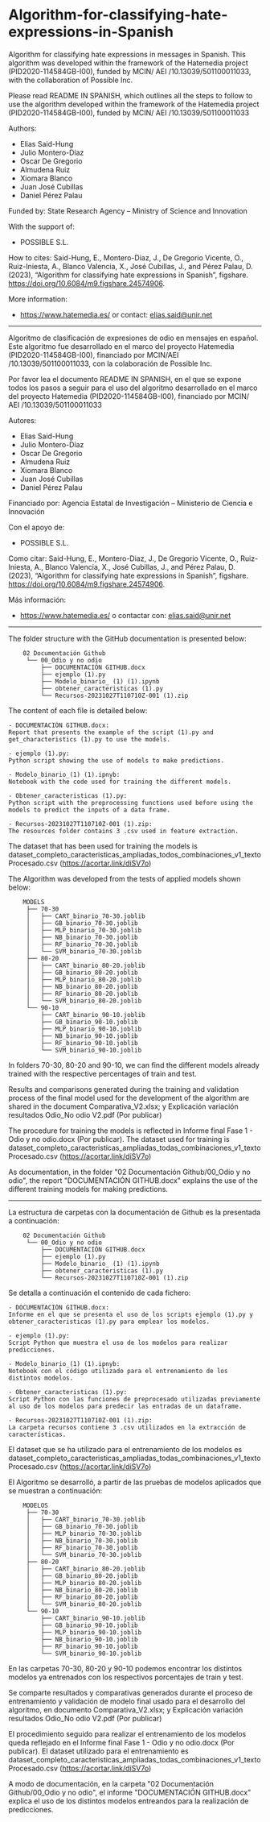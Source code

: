 # Algorithm-for-classifying-hate-expressions-in-Spanish
Algorithm for classifying hate expressions in messages in Spanish. This algorithm was developed within the framework of the Hatemedia project (PID2020-114584GB-I00), funded by MCIN/ AEI /10.13039/501100011033, with the collaboration of Possible Inc.

Please read README IN SPANISH, which outlines all the steps to follow to use the algorithm developed within the framework of the Hatemedia project (PID2020-114584GB-I00), funded by MCIN/ AEI /10.13039/501100011033

Authors:
- Elias Said-Hung
- Julio Montero-Díaz
- Oscar De Gregorio
- Almudena Ruiz
- Xiomara Blanco
- Juan José Cubillas
- Daniel Pérez Palau

Funded by:
State Research Agency – Ministry of Science and Innovation

With the support of:
- POSSIBLE S.L.

How to cites: Said-Hung, E., Montero-Diaz, J., De Gregorio Vicente, O., Ruiz-Iniesta, A., Blanco Valencia, X., José Cubillas, J., and Pérez Palau, D. (2023), “Algorithm for classifying hate expressions in Spanish”, figshare. https://doi.org/10.6084/m9.figshare.24574906.

More information:
- https://www.hatemedia.es/ or contact: elias.said@unir.net

---
Algoritmo de clasificación de expresiones de odio en mensajes en español. Este algoritmo fue desarrollado en el marco del proyecto Hatemedia (PID2020-114584GB-I00), financiado por MCIN/AEI /10.13039/501100011033, con la colaboración de Possible Inc.

Por favor lea el documento README IN SPANISH, en el que se expone todos los pasos a seguir para el uso del algoritmo desarrollado en el marco del proyecto Hatemedia (PID2020-114584GB-I00), financiado por MCIN/ AEI /10.13039/501100011033

Autores: 
- Elias Said-Hung
- Julio Montero-Díaz
- Oscar De Gregorio
- Almudena Ruiz
- Xiomara Blanco
- Juan José Cubillas
- Daniel Pérez Palau 

Financiado por: 
Agencia Estatal de Investigación – Ministerio de Ciencia e Innovación

Con el apoyo de:
- POSSIBLE S.L.

Como citar: Said-Hung, E., Montero-Diaz, J., De Gregorio Vicente, O., Ruiz-Iniesta, A., Blanco Valencia, X., José Cubillas, J., and Pérez Palau, D. (2023), “Algorithm for classifying hate expressions in Spanish”, figshare. https://doi.org/10.6084/m9.figshare.24574906.

Más información:
- https://www.hatemedia.es/ o contactar con:  elias.said@unir.net

---
The folder structure with the GitHub documentation is presented below:

        02 Documentación Github
         └── 00_Odio y no odio
             ├── DOCUMENTACIÓN GITHUB.docx
             ├── ejemplo (1).py
             ├── Modelo_binario_ (1) (1).ipynb
             ├── obtener_caracteristicas (1).py
             └── Recursos-20231027T110710Z-001 (1).zip

The content of each file is detailed below:

	- DOCUMENTACIÓN GITHUB.docx:
	Report that presents the example of the script (1).py and get_characteristics (1).py to use the models.

	- ejemplo (1).py:
	Python script showing the use of models to make predictions.

	- Modelo_binario_(1) (1).ipnyb:
	Notebook with the code used for training the different models.

	- Obtener_caracteristicas (1).py:
	Python script with the preprocessing functions used before using the models to predict the inputs of a data frame.

	- Recursos-20231027T110710Z-001 (1).zip:
	The resources folder contains 3 .csv used in feature extraction.

The dataset that has been used for training the models is dataset_completo_caracteristicas_ampliadas_todos_combinaciones_v1_textoProcesado.csv
(https://acortar.link/diSV7o)

The Algorithm was developed from the tests of applied models shown below:

        MODELS
         ├── 70-30
         │   ├── CART_binario_70-30.joblib
         │   ├── GB_binario_70-30.joblib
         │   ├── MLP_binario_70-30.joblib
         │   ├── NB_binario_70-30.joblib
         │   ├── RF_binario_70-30.joblib
         │   └── SVM_binario_70-30.joblib
         ├── 80-20
         │   ├── CART_binario_80-20.joblib
         │   ├── GB_binario_80-20.joblib
         │   ├── MLP_binario_80-20.joblib
         │   ├── NB_binario_80-20.joblib
         │   ├── RF_binario_80-20.joblib
         │   └── SVM_binario_80-20.joblib
         └── 90-10
             ├── CART_binario_90-10.joblib
             ├── GB_binario_90-10.joblib
             ├── MLP_binario_90-10.joblib
             ├── NB_binario_90-10.joblib
             ├── RF_binario_90-10.joblib
             └── SVM_binario_90-10.joblib

In folders 70-30, 80-20 and 90-10, we can find the different models already trained with the respective percentages of train and test.

Results and comparisons generated during the training and validation process of the final model used for the development of the algorithm are shared in the document Comparativa_V2.xlsx; y Explicación variación resultados Odio_No odio V2.pdf (Por publicar)

The procedure for training the models is reflected in Informe final Fase 1 - Odio y no odio.docx (Por publicar).
The dataset used for training is dataset_completo_caracteristicas_ampliadas_todas_combinaciones_v1_textoProcesado.csv (https://acortar.link/diSV7o)

As documentation, in the folder "02 Documentación Github/00_Odio y no odio", the report "DOCUMENTACIÓN GITHUB.docx" explains the use of the different training models for making predictions.

---

La estructura de carpetas con la documentación de Github es la presentada a continuación:

        02 Documentación Github
         └── 00_Odio y no odio
             ├── DOCUMENTACIÓN GITHUB.docx
             ├── ejemplo (1).py
             ├── Modelo_binario_ (1) (1).ipynb
             ├── obtener_caracteristicas (1).py
             └── Recursos-20231027T110710Z-001 (1).zip

Se detalla a continuación el contenido de cada fichero:

	- DOCUMENTACIÓN GITHUB.docx:
	Informe en el que se presenta el uso de los scripts ejemplo (1).py y obtener_caracteristicas (1).py para emplear los modelos.

	- ejemplo (1).py:
	Script Python que muestra el uso de los modelos para realizar predicciones.

	- Modelo_binario_(1) (1).ipnyb:
	Notebook con el código utilizado para el entrenamiento de los distintos modelos.

	- Obtener_caracteristicas (1).py:
	Script Python con las funciones de preprocesado utilizadas previamente al uso de los modelos para predecir las entradas de un dataframe.

	- Recursos-20231027T110710Z-001 (1).zip:
	La carpeta recursos contiene 3 .csv utilizados en la extracción de características.

El dataset que se ha utilizado para el entrenamiento de los modelos es dataset_completo_caracteristicas_ampliadas_todas_combinaciones_v1_textoProcesado.csv 
(https://acortar.link/diSV7o)

El Algoritmo se desarrolló, a partir de las pruebas de modelos aplicados que se muestran a continuación:

        MODELOS
         ├── 70-30
         │   ├── CART_binario_70-30.joblib
         │   ├── GB_binario_70-30.joblib
         │   ├── MLP_binario_70-30.joblib
         │   ├── NB_binario_70-30.joblib
         │   ├── RF_binario_70-30.joblib
         │   └── SVM_binario_70-30.joblib
         ├── 80-20
         │   ├── CART_binario_80-20.joblib
         │   ├── GB_binario_80-20.joblib
         │   ├── MLP_binario_80-20.joblib
         │   ├── NB_binario_80-20.joblib
         │   ├── RF_binario_80-20.joblib
         │   └── SVM_binario_80-20.joblib
         └── 90-10
             ├── CART_binario_90-10.joblib
             ├── GB_binario_90-10.joblib
             ├── MLP_binario_90-10.joblib
             ├── NB_binario_90-10.joblib
             ├── RF_binario_90-10.joblib
             └── SVM_binario_90-10.joblib

En las carpetas 70-30, 80-20 y 90-10 podemos encontrar los distintos modelos ya entrenados con los respectivos porcentajes de train y test.

Se comparte resultados y comparativas generados durante el proceso de entrenamiento y validación de modelo final usado para el desarrollo del algoritmo, en documento Comparativa_V2.xlsx; y Explicación variación resultados Odio_No odio V2.pdf (Por publicar)

El procedimiento seguido para realizar el entrenamiento de los modelos queda reflejado en el Informe final Fase 1 - Odio y no odio.docx (Por publicar).
El dataset utilizado para el entrenamiento es dataset_completo_caracteristicas_ampliadas_todas_combinaciones_v1_textoProcesado.csv (https://acortar.link/diSV7o)

A modo de documentación, en la carpeta "02 Documentación Github/00_Odio y no odio", el informe "DOCUMENTACIÓN GITHUB.docx" explica el uso de los distintos modelos entreandos para la realización de predicciones.

